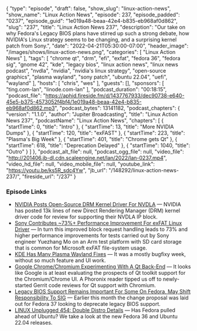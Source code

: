 {
  "type": "episode",
  "draft": false,
  "show_slug": "linux-action-news",
  "show_name": "Linux Action News",
  "episode": 237,
  "episode_padded": "0237",
  "episode_guid": "1e019a48-beaa-42e4-b835-eb968af0d862",
  "slug": "237",
  "title": "Linux Action News 237",
  "description": "Our take on why Fedora's Legacy BIOS plans have stirred up such a strong debate, how NVIDIA's Linux strategy seems to be changing, and a surprising kernel patch from Sony.",
  "date": "2022-04-21T05:30:00-07:00",
  "header_image": "/images/shows/linux-action-news.png",
  "categories": [
    "Linux Action News"
  ],
  "tags": [
    "chrome qt",
    "drm",
    "efi",
    "exfat",
    "fedora 36",
    "fedora sig",
    "gnome 42",
    "kde",
    "legacy bios",
    "linux action news",
    "linux news podcast",
    "nvdla",
    "nvidia",
    "nvidia's linux strategy",
    "open-source graphics",
    "plasma wayland",
    "sony patch",
    "ubuntu 22.04",
    "uefi",
    "wayland"
  ],
  "hosts": [
    "chris",
    "wes"
  ],
  "guests": [],
  "sponsors": [
    "ting.com-lan",
    "linode.com-lan"
  ],
  "podcast_duration": "00:18:15",
  "podcast_file": "https://aphid.fireside.fm/d/1437767933/dec90738-e640-45e5-b375-4573052f4bf4/1e019a48-beaa-42e4-b835-eb968af0d862.mp3",
  "podcast_bytes": 13141182,
  "podcast_chapters": {
    "version": "1.1.0",
    "author": "Jupiter Broadcasting",
    "title": "Linux Action News 237",
    "podcastName": "Linux Action News",
    "chapters": [
      {
        "startTime": 0,
        "title": "Intro"
      },
      {
        "startTime": 13,
        "title": "More NVIDIA Dumps"
      },
      {
        "startTime": 120,
        "title": "exFAST"
      },
      {
        "startTime": 223,
        "title": "Plasma's Big Week"
      },
      {
        "startTime": 401,
        "title": "Chrome gets Qt"
      },
      {
        "startTime": 618,
        "title": "Deprecation Delayed"
      },
      {
        "startTime": 1040,
        "title": "Outro"
      }
    ]
  },
  "podcast_alt_file": null,
  "podcast_ogg_file": null,
  "video_file": "http://201406.jb-dl.cdn.scaleengine.net/lan/2022/lan-0237.mp4",
  "video_hd_file": null,
  "video_mobile_file": null,
  "youtube_link": "https://youtu.be/ks5R_sdc4Yw",
  "jb_url": "/148292/linux-action-news-237/",
  "fireside_url": "/237"
}


### Episode Links

  * [NVIDIA Posts Open-Source DRM Kernel Driver For NVDLA](https://www.phoronix.com/scan.php?page=news_item&px=NVIDIA-NVDLA-DRM-Review "NVIDIA Posts Open-Source DRM Kernel Driver For NVDLA") — NVIDIA has posted 13k lines of new Direct Rendering Manager (DRM) kernel driver code for review for supporting their NVDLA IP block.
  * [Sony Contributes ~73%+ Performance Improvement For exFAT Linux Driver](https://www.phoronix.com/scan.php?page=news_item&px=Faster-exFAT-Thanks-Sony "Sony Contributes ~73%+ Performance Improvement For exFAT Linux Driver") — In turn this improved block request handling leads to 73% and higher performance improvements for tests carried out by Sony engineer Yuezhang Mo on an Arm test platform with SD card storage that is common for Microsoft exFAT file-system usage.
  * [KDE Has Many Plasma Wayland Fixes](https://pointieststick.com/2022/04/14/this-week-in-kde-stable-desktop-icons-and-even-better-gestures/ "KDE Has Many Plasma Wayland Fixes") — It was a mostly bugfixy week, without so much feature and UI work.
  * [Google Chrome/Chromium Experimenting With A Qt Back-End](https://www.phoronix.com/scan.php?page=news_item&px=Chromium-Qt-WIP "Google Chrome/Chromium Experimenting With A Qt Back-End") — It looks like Google is at least evaluating the prospects of Qt toolkit support for the Chromium/Chrome UI. A Phoronix reader tipped us off to newly-started Gerrit code reviews for Qt support with Chromium.
  * [Legacy BIOS Support Remains Important For Some On Fedora, May Shift Responsibility To SIG](https://www.phoronix.com/scan.php?page=news_item&px=Fedora-Legacy-BIOS-Possible-SIG "Legacy BIOS Support Remains Important For Some On Fedora, May Shift Responsibility To SIG") — Earlier this month the change proposal was laid out for Fedora 37 looking to deprecate legacy BIOS support. 
  * [LINUX Unplugged 454: Double Distro Details](https://linuxunplugged.com/454 "LINUX Unplugged 454: Double Distro Details") — Has Fedora pulled ahead of Ubuntu? We take a look at the new Fedora 36 and Ubuntu 22.04 releases.


